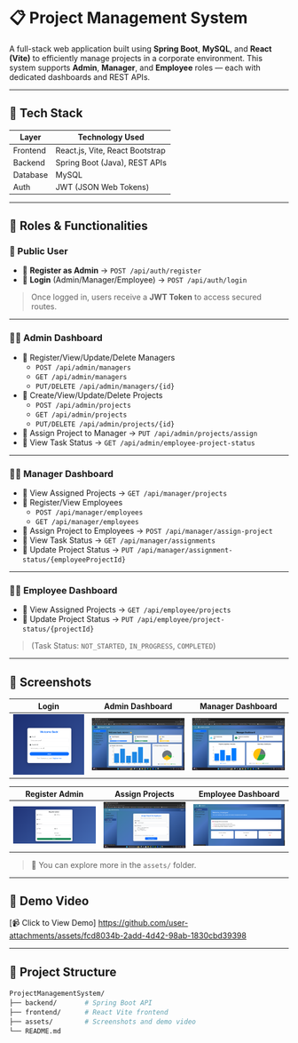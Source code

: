 # 📋 Project Management System

A full-stack web application built using **Spring Boot**, **MySQL**, and **React (Vite)** to efficiently manage projects in a corporate environment. This system supports **Admin**, **Manager**, and **Employee** roles — each with dedicated dashboards and REST APIs.

---

## 🚀 Tech Stack

| Layer      | Technology Used                         |
|------------|------------------------------------------|
| Frontend   | React.js, Vite, React Bootstrap          |
| Backend    | Spring Boot (Java), REST APIs            |
| Database   | MySQL                                    |
| Auth       | JWT (JSON Web Tokens)                    |

---

## 🎯 Roles & Functionalities

### 🔐 Public User
- 🔹 **Register as Admin** → `POST /api/auth/register`
- 🔹 **Login** (Admin/Manager/Employee) → `POST /api/auth/login`
> Once logged in, users receive a **JWT Token** to access secured routes.

---

### 🧑‍💼 Admin Dashboard
- 🔹 Register/View/Update/Delete Managers  
  - `POST /api/admin/managers`  
  - `GET /api/admin/managers`  
  - `PUT/DELETE /api/admin/managers/{id}`  
- 🔹 Create/View/Update/Delete Projects  
  - `POST /api/admin/projects`  
  - `GET /api/admin/projects`  
  - `PUT/DELETE /api/admin/projects/{id}`  
- 🔹 Assign Project to Manager → `PUT /api/admin/projects/assign`
- 🔹 View Task Status → `GET /api/admin/employee-project-status`

---

### 👨‍💼 Manager Dashboard
- 🔹 View Assigned Projects → `GET /api/manager/projects`
- 🔹 Register/View Employees  
  - `POST /api/manager/employees`  
  - `GET /api/manager/employees`  
- 🔹 Assign Project to Employees → `POST /api/manager/assign-project`
- 🔹 View Task Status → `GET /api/manager/assignments`
- 🔹 Update Project Status → `PUT /api/manager/assignment-status/{employeeProjectId}`

---

### 👩‍💻 Employee Dashboard
- 🔹 View Assigned Projects → `GET /api/employee/projects`
- 🔹 Update Project Status → `PUT /api/employee/project-status/{projectId}`  
> (Task Status: `NOT_STARTED`, `IN_PROGRESS`, `COMPLETED`)

---

## 📸 Screenshots

| Login | Admin Dashboard | Manager Dashboard |
|-------|------------------|-------------------|
| ![](assets/LoginPage.png) | ![](assets/Admin%20Dashboard.png) | ![](assets/manager%20Dashboard.png) |

| Register Admin | Assign Projects | Employee Dashboard |
|----------------|------------------|---------------------|
| ![](assets/RegisterAdmin.png) | ![](assets/managerpage1.png) | ![](assets/employeedashboard.png) |

> 🧠 You can explore more in the `assets/` folder.

---

## 🎥 Demo Video

[📹 Click to View Demo]
https://github.com/user-attachments/assets/fcd8034b-2add-4d42-98ab-1830cbd39398

---

## 📂 Project Structure

```bash
ProjectManagementSystem/
├── backend/       # Spring Boot API
├── frontend/      # React Vite frontend
├── assets/        # Screenshots and demo video
└── README.md
